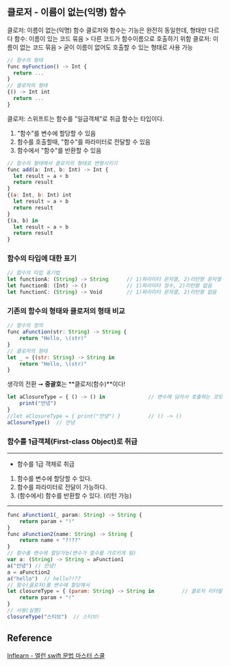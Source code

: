 ## 클로저 - 이름이 없는(익명) 함수
클로저: 이름이 없는(익명) 함수
클로저와 함수는 기능은 완전히 동일한데, 형태만 다르다
함수: 이름이 있는 코드 묶음 > 다른 코드가 함수이름으로 호출하기 위함
클로저: 이름이 없는 코드 묶음 > 굳이 이름이 없어도 호출할 수 있는 형태로 사용 가능
```javascript
// 함수의 형태
func myFunction() -> Int {
  return ...
}
// 클로저의 형태
{() -> Int int
  return ...
}
```
클로저: 스위프트는 함수를 "일급객체"로 취급
함수는 타입이다.
1) "함수"를 변수에 할당할 수 있음
2) 함수를 호출할때, "함수"를 파라미터로 전달할 수 있음
3) 함수에서 "함수"를 반환할 수 있음
```javascript
// 함수의 형태에서 클로저의 형태로 변형시키기
func add(a: Int, b: Int) -> Int {
  let result = a + b
  return result
}
{(a: Int, b: Int) int
  let result = a + b
  return result
}
{(a, b) in
  let result = a + b
  return result
}
```
### 함수의 타입에 대한 표기
```javascript
// 함수의 타입 표기법
let functionA: (String) -> String      // 1)파라미터 문자열, 2)리턴형 문자열
let functionB: (Int) -> ()             // 1)파라미터 정수, 2)리턴형 없음
let functionC: (String) -> Void        // 1)파라미터 문자열, 2)리턴형 없음
```
### 기존의 함수의 형태와 클로저의 형태 비교
```javascript
// 함수의 정의
func aFunction(str: String) -> String {
    return "Hello, \(str)"
}
// 클로저의 형태
let _ = {(str: String) -> String in
    return "Hello, \(str)"
}
```
생각의 전환 ➞ **중괄호**는 **클로저(함수)**이다!
```javascript
let aClosureType = { () -> () in              // 변수에 담아서 호출하는 것도 가능
    print("안녕")
}
//let aClosureType = { print("안녕") }         // () -> ()
aClosureType()  // 안녕
```
### 함수를 1급객체(First-class Object)로 취급
---
 - 함수를 1급 객체로 취급
 
 1) 함수를 변수에 할당할 수 있다.
 2) 함수를 파라미터로 전달이 가능하다.
 3) (함수에서) 함수를 반환할 수 있다. (리턴 가능)

---
```javascript
func aFunction1(_ param: String) -> String {
    return param + "!"
}
func aFunction2(name: String) -> String {
    return name + "?!??"
}
// 함수를 변수에 할당가능(변수가 함수를 가르키게 됨)
var a: (String) -> String = aFunction1
a("안녕") // 안녕!
a = aFunction2
a("hello")  // hello?!??
// 함수(클로저)를 변수에 할당해서
let closureType = { (param: String) -> String in         // 클로저 리터럴
    return param + "!"
}
// 사용(실행)
closureType("스티브")  // 스티브!
```
## Reference
[Inflearn - 앨런 swift 문법 마스터 스쿨](https://www.inflearn.com/course/%EC%8A%A4%EC%9C%84%ED%94%84%ED%8A%B8-%EB%AC%B8%EB%B2%95-%EB%A7%88%EC%8A%A4%ED%84%B0-%EC%8A%A4%EC%BF%A8/dashboard)
